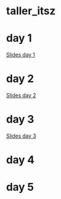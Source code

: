 # taller_itsz

# day 1

[Slides day 1](https://docs.google.com/presentation/d/1W_Uut55RFo7HS19uLdRQrTjGuOWBcrlC/edit?usp=sharing&ouid=112454259737266877874&rtpof=true&sd=true)

# day 2
[Slides day 2](https://docs.google.com/presentation/d/13hRnsMY3ACgLHxnd66zOcpMg7Wo77cCt/edit?usp=sharing&ouid=112454259737266877874&rtpof=true&sd=true)

# day 3
[Slides day 3](https://docs.google.com/presentation/d/1eOpOeQgsEBB3ouU0WixBjdo21OJ7qnrU/edit?usp=sharing&ouid=112454259737266877874&rtpof=true&sd=true)
# day 4

# day 5

